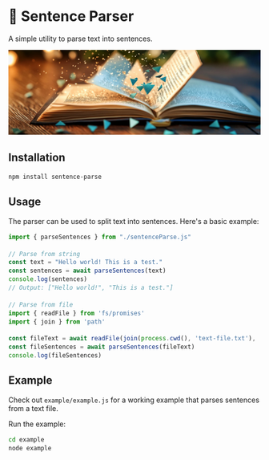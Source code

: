 # 📄 Sentence Parser
A simple utility to parse text into sentences.

![sentence-parse](./docs/sentence-parse.jpg)

## Installation

```bash
npm install sentence-parse
```

## Usage

The parser can be used to split text into sentences. Here's a basic example:

```javascript
import { parseSentences } from "./sentenceParse.js"

// Parse from string
const text = "Hello world! This is a test."
const sentences = await parseSentences(text)
console.log(sentences)
// Output: ["Hello world!", "This is a test."]

// Parse from file
import { readFile } from 'fs/promises'
import { join } from 'path'

const fileText = await readFile(join(process.cwd(), 'text-file.txt'), 'utf8')
const fileSentences = await parseSentences(fileText)
console.log(fileSentences)
```

## Example

Check out `example/example.js` for a working example that parses sentences from a text file.

Run the example:
```bash
cd example
node example
```
